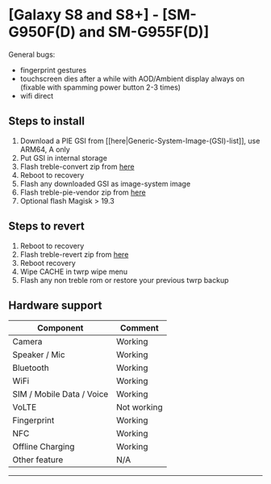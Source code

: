 # [Galaxy S8 and S8+] - [SM-G950F(D) and SM-G955F(D)]

General bugs:
- fingerprint gestures
- touchscreen dies after a while with AOD/Ambient display always on (fixable with spamming power button 2-3 times)
- wifi direct

## Steps to install
1. Download a PIE GSI from [[here|Generic-System-Image-(GSI)-list]], use ARM64, A only
2. Put GSI in internal storage
3. Flash treble-convert zip from [here](https://mega.nz/#!LowzWQaL!1FPz7HgKGCvZjNHkaTVaAUiKQ0Sj5JmcBCFGwEIikbc)
4. Reboot to recovery
5. Flash any downloaded GSI as image-system image
6. Flash treble-pie-vendor zip from [here](https://mega.nz/#!T1plkYSZ!7XXrsIxArEc83uHrczJSePRqeIj7gt2k_3YzhN9bcyc)
7. Optional flash Magisk > 19.3

## Steps to revert

1) Reboot to recovery
2) Flash treble-revert zip from [here](https://mega.nz/#!L1hjnCIb!QnCkXV2z3Jdwl-15yi9xd7U-NMRyMvZOsRRmW0bew-8)
3) Reboot recovery
4) Wipe CACHE in twrp wipe menu
5) Flash any non treble rom or restore your previous twrp backup


## Hardware support

| Component                 |      Comment                                              |
|---------------------------|-----------------------------------------------------------|
| Camera                    | Working                                                   |
| Speaker / Mic             | Working                                                   |
| Bluetooth                 | Working                                                   |
| WiFi                      | Working                                                   |
| SIM / Mobile Data / Voice | Working                                                   |
| VoLTE                     | Not working                                               |
| Fingerprint               | Working                                                   |
| NFC                       | Working                                                   |
| Offline Charging          | Working                                            |
| Other feature             | N/A                                                       |
---